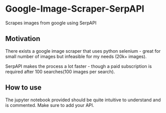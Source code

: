 # Google-Image-Scraper-SerpAPI
Scrapes images from google using SerpAPI

## Motivation

There exists a google image scraper that uses python selenium - great for small number of images but infeasible for my needs (20k+ images). 

SerpAPI makes the process a lot faster - though a paid subscription is required after 100 searches(100 images per search). 

## How to use

The jupyter notebook provided should be quite intuitive to understand and is commented. Make sure to add your API.
